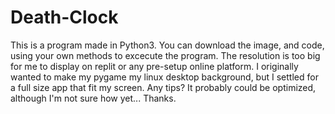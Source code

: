 # Death-Clock
This is a program made in Python3.
You can download the image, and code, using your own methods to excecute the program. The resolution is too big for me to display on replit or any pre-setup online 
platform. 
I originally wanted to make my pygame my linux desktop background, but I settled for a full size app that fit my screen. 
Any tips? It probably could be optimized, although I'm not sure how yet... 
Thanks.
